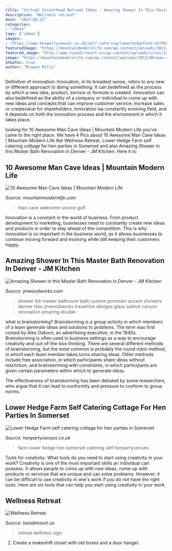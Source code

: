 ```yaml
---
title: "Virtual Sisterhood Retreat Ideas : Amazing Shower In This Master Bath Renovation In Denver"
description: "Wellness retreat"
date: "2023-02-22"
categories:
- "ideas"
tags: ["ideas"]
images:
- "https://www.henpartyvenues.co.uk/self-catering/lowerhedgefarm-1578564457-1.jpg"
featuredImage: "https://mountainmodernlife.com/wp-content/uploads/2013/06/man-cave-golf.png"
featured_image: "http://www.tsasdiresort.us/wp-content/uploads/sites/12/2017/03/retreat-sign-1500x800.png"
image: "https://mountainmodernlife.com/wp-content/uploads/2013/06/man-cave-golf.png"
ShowToc: true
author: "Brayan Mills"
---
```



Definition of innovation:
Innovation, in its broadest sense, refers to any new or different approach to doing something. It can bedefined as the process by which a new idea, product, service or formula is created. Innovation can also bedefined as the ability of a company or individual to come up with new ideas and concepts that can improve customer service, increase sales or createvalue for shareholders. Innovation isa constantly evolving field, and it depends on both the innovation process and the environment in which it takes place.

	

		
looking for 10 Awesome Man Cave Ideas | Mountain Modern Life you've came to the right place. We have 4 Pics about 10 Awesome Man Cave Ideas | Mountain Modern Life like Wellness Retreat, Lower Hedge Farm self catering cottage for hen parties in Somerset and also Amazing Shower in this Master Bath Renovation in Denver - JM Kitchen. Here it is:
		
    
## 10 Awesome Man Cave Ideas | Mountain Modern Life

<img loading=lazy src="https://mountainmodernlife.com/wp-content/uploads/2013/06/man-cave-golf.png" onerror="this.onerror=null;this.src='https://tse4.mm.bing.net/th?id=OIP.VsjN9vWAio9Z9uz9WrjUJgHaE7&amp;pid=15.1';" alt="10 Awesome Man Cave Ideas | Mountain Modern Life">

_Source: mountainmodernlife.com_

>man cave awesome source golf. 

	

Innovation is a constant in the world of business. From product development to marketing, businesses need to constantly create new ideas and products in order to stay ahead of the competition. This is why innovation is so important in the business world, as it allows businesses to continue moving forward and evolving while still keeping their customers happy.

    
## Amazing Shower In This Master Bath Renovation In Denver - JM Kitchen

<img loading=lazy src="https://www.jmwoodworks.com/wp-content/uploads/BigCanon-1-3595621688-O.jpg" onerror="this.onerror=null;this.src='https://tse1.mm.bing.net/th?id=OIP.CfjleVvt_L2JlCAA2zFFUgHaLH&amp;pid=15.1';" alt="Amazing Shower in this Master Bath Renovation in Denver - JM Kitchen">

_Source: jmwoodworks.com_

>shower tile master bathroom bath custom porcelain accent showers denver tiles jmwoodworks travertine designs glass walnut canyon renovation amazing double. 

	

what is brainstorming?
Brainstorming is a group activity in which members of a team generate ideas and solutions to problems. The term was first coined by Alex Osborn, an advertising executive, in the 1940s. Brainstorming is often used in business settings as a way to encourage creativity and out-of-the-box thinking. 
There are several different methods of brainstorming, but the most common is probably the round robin method, in which each team member takes turns sharing ideas. Other methods include free association, in which participants share ideas without restriction, and brainstorming with constraints, in which participants are given certain parameters within which to generate ideas. 

The effectiveness of brainstorming has been debated by some researchers, who argue that it can lead to conformity and pressure to conform to group norms.

    
## Lower Hedge Farm Self Catering Cottage For Hen Parties In Somerset

<img loading=lazy src="https://www.henpartyvenues.co.uk/self-catering/lowerhedgefarm-1578564457-1.jpg" onerror="this.onerror=null;this.src='https://tse4.mm.bing.net/th?id=OIP.Ys9un8xdztT_MnljeB0a3gHaE8&amp;pid=15.1';" alt="Lower Hedge Farm self catering cottage for hen parties in Somerset">

_Source: henpartyvenues.co.uk_

>farm lower hedge hen somerset catering self henpartyvenues. 

	

Tools for creativity: What tools do you need to start using creativity in your work?
Creativity is one of the most important skills an individual can possess. It allows people to come up with new ideas, come up with products or services that are unique and can solve problems. However, it can be difficult to use creativity in one's work if you do not have the right tools. Here are six tools that can help you start using creativity in your work.

    
## Wellness Retreat

<img loading=lazy src="http://www.tsasdiresort.us/wp-content/uploads/sites/12/2017/03/retreat-sign-1500x800.png" onerror="this.onerror=null;this.src='https://tse3.mm.bing.net/th?id=OIP.oXbgYgy940dSPs8HpeARygHaD8&amp;pid=15.1';" alt="Wellness Retreat">

_Source: tsasdiresort.us_

>retreat wellness sign. 

	

2. Create a makeshift closet with old boxes and a door hanger.

